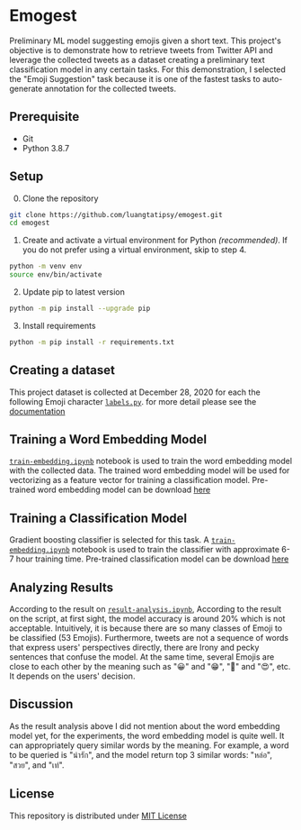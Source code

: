 # Emogest
Preliminary ML model suggesting emojis given a short text. This project's objective is to demonstrate how to retrieve tweets from Twitter API and leverage the collected tweets as a dataset creating a preliminary text classification model in any certain tasks. For this demonstration, I selected the "Emoji Suggestion" task because it is one of the fastest tasks to auto-generate annotation for the collected tweets.

## Prerequisite
- Git
- Python 3.8.7
## Setup
0. Clone the repository
```sh
git clone https://github.com/luangtatipsy/emogest.git
cd emogest
```
1. Create and activate a virtual environment for Python _(recommended)_. If you do not prefer using a virtual environment, skip to step 4.
```sh
python -m venv env
source env/bin/activate
```
2. Update pip to latest version
```sh
python -m pip install --upgrade pip
```
3. Install requirements
```sh
python -m pip install -r requirements.txt
```

## Creating a dataset
This project dataset is collected at December 28, 2020 for each the following Emoji character [`labels.py`](https://github.com/luangtatipsy/emogest/blob/main/emogest/data/labels.py). for more detail please see the [documentation](https://github.com/luangtatipsy/emogest/blob/main/datasets/README.md)

## Training a Word Embedding Model
[`train-embedding.ipynb`](https://github.com/luangtatipsy/emogest/blob/main/train-embedding.ipynb) notebook is used to train the word embedding model with the collected data. The trained word embedding model will be used for vectorizing as a feature vector for training a classification model. Pre-trained word embedding model can be download [here](https://www.dropbox.com/s/25813myjjbe6mrm/tweet_embedding_256.model)

## Training a Classification Model
Gradient boosting classifier is selected for this task. A [`train-embedding.ipynb`](https://github.com/luangtatipsy/emogest/blob/main/train-embedding.ipynb) notebook is used to train the classifier with approximate 6-7 hour training time. Pre-trained classification model can be download [here](https://www.dropbox.com/s/t75hnpht8v3oljd/emoji_xgb.pipeline)

## Analyzing Results 
According to the result on [`result-analysis.ipynb`](https://github.com/luangtatipsy/emogest/blob/main/result-analysis.ipynb), According to the result on the script, at first sight, the model accuracy is around 20% which is not acceptable. Intuitively, it is because there are so many classes of Emoji to be classified (53 Emojis). Furthermore, tweets are not a sequence of words that express users' perspectives directly, there are Irony and pecky sentences that confuse the model. At the same time, several Emojis are close to each other by the meaning such as "😀" and "😁", "🥰" and  "😍", etc. It depends on the users' decision.

## Discussion
As the result analysis above I did not mention about the word embedding model yet, for the experiments, the word embedding model is quite well. It can appropriately query similar words by the meaning. For example, a word to be queried is "น่ารัก", and the model return top 3 similar words: "หล่อ", "สวย", and "เท่".

## License
This repository is distributed under [MIT License](https://github.com/luangtatipsy/intel-image-classification/blob/master/LICENSE)
